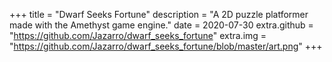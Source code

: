 +++
title = "Dwarf Seeks Fortune"
description = "A 2D puzzle platformer made with the Amethyst game engine."
date = 2020-07-30
extra.github = "https://github.com/Jazarro/dwarf_seeks_fortune"
extra.img = "https://github.com/Jazarro/dwarf_seeks_fortune/blob/master/art.png"
+++
